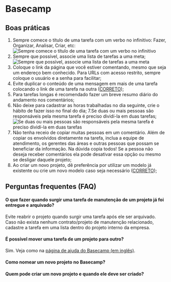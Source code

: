 # Basecamp

## Boas práticas
1. Sempre comece o título de uma tarefa com um verbo no infinitivo: Fazer, Organizar, Analisar, Criar, etc:
![Sempre comece o título de uma tarefa com um verbo no infinitivo](http://lab.a2comunicacao.com.br/metodologia/basecamp_01.png)
2. Sempre que possível, associe uma lista de tarefas a uma meta;
![Sempre que possível, associe uma lista de tarefas a uma meta](http://lab.a2comunicacao.com.br/metodologia/basecamp_02.png)
3. Coloque o link da página que você estiver comentando, mesmo que seja um endereço bem conhecido. Para URLs com acesso restrito, sempre coloque o usuário e a senha para facilitar;
4. Evite duplicar o conteúdo de uma mensagem em mais de uma tarefa colocando o link de uma tarefa na outra ([CORRETO](https://a2comunicacao.basecamphq.com/projects/8083835-2011-09-educacao2/todo_items/165610841/comments#comment_241229133));
5. Para tarefas longas é recomendado fazer um breve resumo diário do andamento nos comentários;
6. Não deixe para cadastrar as horas trabalhadas no dia seguinte, crie o hábito de fazer isso no final do dia;
7.Se duas ou mais pessoas são responsáveis pela mesma tarefa é preciso dividí-la em duas tarefas; 
![Se duas ou mais pessoas são responsáveis pela mesma tarefa é preciso dividí-la em duas tarefas](http://lab.a2comunicacao.com.br/metodologia/basecamp_03.png)
8. Não tenha receio de copiar muitas pessoas em um comentário. Além de copiar os envolvidos diretamente na tarefa, inclua a equipe de atendimento, os gerentes das áreas e outras pessoas que possam se beneficiar da informação. Na dúvida copia todos! Se a pessoa não deseja receber comentários ela pode desativar essa opção ou mesmo se desligar daquele projeto;
9. Ao criar um novo projeto, dê preferência por utilizar um modelo já existente ou crie um novo modelo caso seja necessário ([CORRETO](https://a2comunicacao.basecamphq.com/project_templates));

## Perguntas frequentes (FAQ)

#### O que fazer quando surgir uma tarefa de manutenção de um projeto já foi entregue e arquivado? 
Evite reabrir o projeto quando surgir uma tarefa após ele ser arquivado. Caso não exista nenhum contrato/projeto de manutenção relacionado, cadastre a tarefa em uma lista dentro do projeto interno da empresa.

#### É possível mover uma tarefa de um projeto para outro?
Sim. Veja como na [página de ajuda do Basecamp (em inglês)](http://help.37signals.com/basecamp/questions/340-can-i-move-items-from-one-basecamp-project-to-another).

#### Como nomear um novo projeto no Basecamp?

#### Quem pode criar um novo projeto e quando ele deve ser criado?
